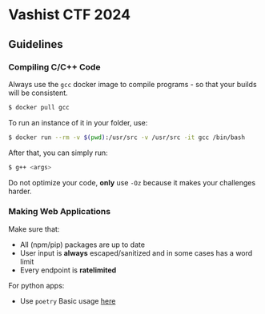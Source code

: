 # Vashist CTF 2024

## Guidelines

### Compiling C/C++ Code

Always use the `gcc` docker image to compile programs - so that your builds will be consistent.

```bash
$ docker pull gcc
```

To run an instance of it in your folder, use:

```bash
$ docker run --rm -v $(pwd):/usr/src -v /usr/src -it gcc /bin/bash
```

After that, you can simply run:

```bash
$ g++ <args>
```

Do not optimize your code, **only** use `-Oz` because it makes your challenges harder.


### Making Web Applications

Make sure that:

* All (npm/pip) packages are up to date
* User input is **always** escaped/sanitized and in some cases has a word limit
* Every endpoint is **ratelimited**

For python apps:

* Use `poetry` Basic usage [here](https://python-poetry.org/docs/basic-usage/)
